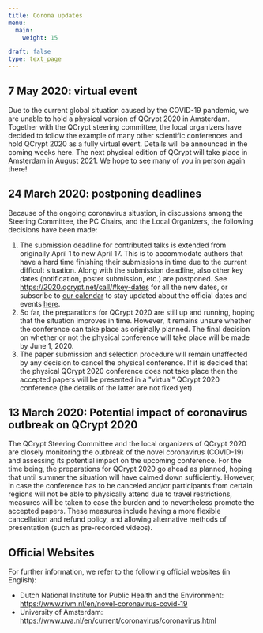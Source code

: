 ```yaml
---
title: Corona updates
menu:
  main:
    weight: 15

draft: false
type: text_page
---
```


## 7 May 2020: virtual event
Due to the current global situation caused by the COVID-19 pandemic, we are unable to hold a physical version of QCrypt 2020 in Amsterdam. Together with the QCrypt steering committee, the local organizers have decided to follow the example of many other scientific conferences and hold QCrypt 2020 as a fully virtual event. Details will be announced in the coming weeks here. The next physical edition of QCrypt will take place in Amsterdam in August 2021. We hope to see many of you in person again there!

## 24 March 2020: postponing deadlines
Because of the ongoing coronavirus situation, in discussions among the Steering Committee, the PC Chairs, and the Local Organizers, the following decisions have been made:

1. The submission deadline for contributed talks is extended from originally April 1 to new April 17. This is to accommodate authors that have a hard time finishing their submissions in time due to the current difficult situation. Along with the submission deadline, also other key dates (notification, poster submission, etc.) are postponed. See https://2020.qcrypt.net/call/#key-dates for all the new dates, or subscribe to <a href="/speakers/#google-calendar">our calendar</a> to stay updated about the official dates and events <a href="/speakers/#google-calendar">here</a>.
2. So far, the preparations for QCrypt 2020 are still up and running, hoping that the situation improves in time. However, it remains unsure whether the conference can take place as originally planned. The final decision on whether or not the physical conference will take place will be made by June 1, 2020.
3. The paper submission and selection procedure will remain unaffected by any decision to cancel the physical conference. If it is decided that the physical QCrypt 2020 conference does not take place then the accepted papers will be presented in a "virtual" QCrypt 2020 conference (the details of the latter are not fixed yet).

## 13 March 2020: Potential impact of coronavirus outbreak on QCrypt 2020
The QCrypt Steering Committee and the local organizers of QCrypt 2020 are closely monitoring the outbreak of the novel coronavirus (COVID-19) and assessing its potential impact on the upcoming conference. For the time being, the preparations for QCrypt 2020 go ahead as planned, hoping that until summer the situation will have calmed down sufficiently. However, in case the conference has to be canceled and/or participants from certain regions will not be able to physically attend due to travel restrictions, measures will be taken to ease the burden and to nevertheless promote the accepted papers. These measures include having a more flexible cancellation and refund policy, and allowing alternative methods of presentation (such as pre-recorded videos).

## Official Websites
For further information, we refer to the following official websites (in English):

* Dutch National Institute for Public Health and the Environment: https://www.rivm.nl/en/novel-coronavirus-covid-19
* University of Amsterdam: https://www.uva.nl/en/current/coronavirus/coronavirus.html
